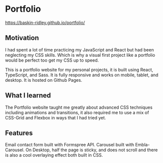 # Portfolio

https://baskin-ridley.github.io/portfolio/

## Motivation

I had spent a lot of time practicing my JavaScript and React but had been neglecting my CSS skills. Which is why a visual first project like a portfolio would be perfect too get my CSS up to speed.

This is a portfolio website for my personal projects, it is built using React, TypeScript, and Sass. It is fully responsive and works on mobile, tablet, and desktop. It is hosted on Github Pages.

## What I learned

The Portfolio website taught me greatly about advanced CSS techniques including animations and transitions, it also required me to use a mix of CSS-Grid and Flexbox in ways that I had tried yet.

## Features

Email contact form built with Formspree API.
Carousel built with Embla-Carousel.
On Desktop, half the page is sticky, and does not scroll and there is also a cool overlaying effect both built in CSS.

